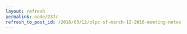 ```yaml
---
layout: refresh
permalink: node/237/
refresh_to_post_id: /2016/03/12/olpc-sf-march-12-2016-meeting-notes
---
```

